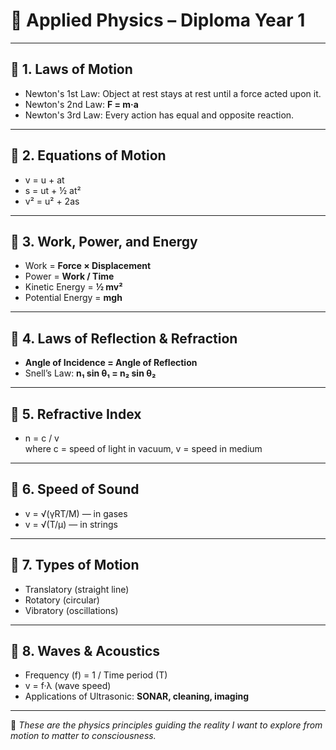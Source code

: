 # 🔬 Applied Physics – Diploma Year 1

---

## 🔹 1. Laws of Motion

- Newton's 1st Law: Object at rest stays at rest until a force acted upon it.
- Newton's 2nd Law: **F = m·a**
- Newton's 3rd Law: Every action has equal and opposite reaction.

---

## 🔹 2. Equations of Motion

- v = u + at  
- s = ut + ½ at²  
- v² = u² + 2as

---

## 🔹 3. Work, Power, and Energy

- Work = **Force × Displacement**  
- Power = **Work / Time**  
- Kinetic Energy = **½ mv²**  
- Potential Energy = **mgh**

---

## 🔹 4. Laws of Reflection & Refraction

- **Angle of Incidence = Angle of Reflection**  
- Snell’s Law: **n₁ sin θ₁ = n₂ sin θ₂**

---

## 🔹 5. Refractive Index

- n = c / v  
  where c = speed of light in vacuum, v = speed in medium

---

## 🔹 6. Speed of Sound

- v = √(γRT/M) — in gases  
- v = √(T/μ) — in strings

---

## 🔹 7. Types of Motion

- Translatory (straight line)  
- Rotatory (circular)  
- Vibratory (oscillations)

---

## 🔹 8. Waves & Acoustics

- Frequency (f) = 1 / Time period (T)  
- v = f·λ (wave speed)  
- Applications of Ultrasonic: **SONAR, cleaning, imaging**

---

🧠 *These are the physics principles guiding the reality I want to explore from motion to matter to consciousness.*
